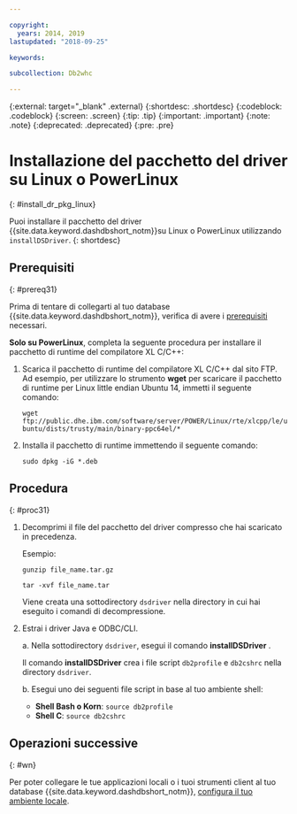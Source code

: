 ```yaml
---

copyright:
  years: 2014, 2019
lastupdated: "2018-09-25"

keywords:

subcollection: Db2whc

---
```


<!-- Attribute definitions --> 
{:external: target="_blank" .external}
{:shortdesc: .shortdesc}
{:codeblock: .codeblock}
{:screen: .screen}
{:tip: .tip}
{:important: .important}
{:note: .note}
{:deprecated: .deprecated}
{:pre: .pre}

# Installazione del pacchetto del driver su Linux o PowerLinux
{: #install_dr_pkg_linux}

Puoi installare il pacchetto del driver {{site.data.keyword.dashdbshort_notm}}su Linux o PowerLinux utilizzando `installDSDriver`. 
{: shortdesc}

## Prerequisiti
{: #prereq31}

Prima di tentare di collegarti al tuo database {{site.data.keyword.dashdbshort_notm}}, verifica di avere i [prerequisiti](/docs/services/Db2whc/connecting?topic=Db2whc-connect_ov#prereqs) necessari.

<!-- Download the Db2 driver package for your operating system from the web console and install it. -->

**Solo su PowerLinux**, completa la seguente procedura per installare il pacchetto di runtime del compilatore XL C/C++:

1. Scarica il pacchetto di runtime del compilatore XL C/C++ dal sito FTP. Ad esempio, per utilizzare lo strumento **wget** per scaricare il pacchetto di runtime per Linux little endian Ubuntu 14, immetti il seguente comando: 

   `wget ftp://public.dhe.ibm.com/software/server/POWER/Linux/rte/xlcpp/le/ubuntu/dists/trusty/main/binary-ppc64el/*`
2. Installa il pacchetto di runtime immettendo il seguente comando:

   `sudo dpkg -iG *.deb` 

## Procedura
{: #proc31}

1. Decomprimi il file del pacchetto del driver compresso che hai scaricato in precedenza.

   Esempio: 

   `gunzip file_name.tar.gz`

   `tar -xvf file_name.tar`

    Viene creata una sottodirectory `dsdriver` nella directory in cui hai eseguito i comandi di decompressione.
2. Estrai i driver Java e ODBC/CLI.

   a. Nella sottodirectory `dsdriver`, esegui il comando **installDSDriver** .
   
   Il comando **installDSDriver** crea i file script `db2profile` e `db2cshrc` nella directory `dsdriver`.

   b. Esegui uno dei seguenti file script in base al tuo ambiente shell:

   - **Shell Bash o Korn**: `source db2profile`
   - **Shell C**: `source db2cshrc`

## Operazioni successive
{: #wn}

Per poter collegare le tue applicazioni locali o i tuoi strumenti client al tuo database {{site.data.keyword.dashdbshort_notm}}, [configura il tuo ambiente locale](/docs/services/Db2whc?topic=Db2whc-cfg_loc_env#cfg_loc_env).   




